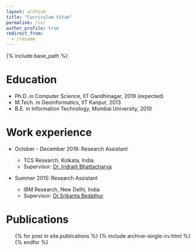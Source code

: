 ```yaml
---
layout: archive
title: "Curriculum Vitae"
permalink: /cv/
author_profile: true
redirect_from:
  - /resume
---
```


{% include base_path %}

Education
======
* Ph.D. in Computer Science, IIT Gandhinagar, 2019 (expected)
* M.Tech. in Geoinformatics, IIT Kanpur, 2013
* B.E. in Information Technology, Mumbai University, 2010

Work experience
======
* October - December 2018: Research Assistant
  * TCS Research, Kolkata, India
  <!-- * Duties included: Merging pull requests -->
  * Supervisor: [Dr. Indrajit Bhattacharya](https://sites.google.com/site/indrajitb/)

* Summer 2015: Research Assistant
  * IBM Research, New Delhi, India
  <!-- * Duties included: Tagging issues -->
  * Supervisor: [Dr.Srikanta Bedathur](http://www.cse.iitd.ac.in/~srikanta/) 

  

Publications
======
  <ul>{% for post in site.publications %}
    {% include archive-single-cv.html %}
  {% endfor %}</ul>
  
<!-- Skills
======
* Skill 1
* Skill 2
  * Sub-skill 2.1
  * Sub-skill 2.2
  * Sub-skill 2.3
* Skill 3

Talks
======
  <ul>{% for post in site.talks %}
    {% include archive-single-talk-cv.html %}
  {% endfor %}</ul>
  
Teaching
======
  <ul>{% for post in site.teaching %}
    {% include archive-single-cv.html %}
  {% endfor %}</ul>
  
Service and leadership
======
* Currently signed in to 43 different slack teams -->
